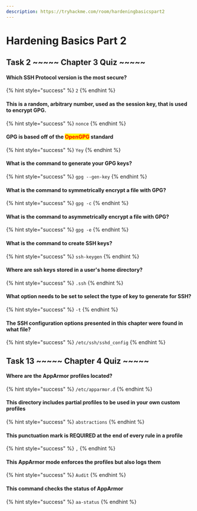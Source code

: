 ```yaml
---
description: https://tryhackme.com/room/hardeningbasicspart2
---
```


# Hardening Basics Part 2

## Task 2 \~\~\~\~\~ Chapter 3 Quiz \~\~\~\~\~

#### Which SSH Protocol version is the most secure?

{% hint style="success" %}
`2`
{% endhint %}

#### This is a random, arbitrary number, used as the session key, that is used to encrypt GPG.

{% hint style="success" %}
`nonce`
{% endhint %}

#### GPG is based off of the <mark style="color:red;">OpenGPG</mark> standard

{% hint style="success" %}
`Yey`
{% endhint %}

#### What is the command to generate your GPG keys?

{% hint style="success" %}
`gpg --gen-key`
{% endhint %}

#### What is the command to symmetrically encrypt a file with GPG?

{% hint style="success" %}
`gpg -c`
{% endhint %}

#### What is the command to asymmetrically encrypt a file with GPG?

{% hint style="success" %}
`gpg -e`&#x20;
{% endhint %}

#### What is the command to create SSH keys?

{% hint style="success" %}
`ssh-keygen`
{% endhint %}

#### Where are ssh keys stored in a user's home directory?

{% hint style="success" %}
`.ssh`
{% endhint %}

#### What option needs to be set to select the type of key to generate for SSH?

{% hint style="success" %}
`-t`
{% endhint %}

#### The SSH configuration options presented in this chapter were found in what file?

{% hint style="success" %}
`/etc/ssh/sshd_config`
{% endhint %}

## Task 13 \~\~\~\~\~ Chapter 4 Quiz \~\~\~\~\~

#### Where are the AppArmor profiles located?

{% hint style="success" %}
`/etc/apparmor.d`
{% endhint %}

#### This directory includes partial profiles to be used in your own custom profiles

{% hint style="success" %}
`abstractions`
{% endhint %}

#### This punctuation mark is REQUIRED at the end of every rule in a profile

{% hint style="success" %}
`,`
{% endhint %}

#### This AppArmor mode enforces the profiles but also logs them

{% hint style="success" %}
`Audit`
{% endhint %}

#### This command checks the status of AppArmor

{% hint style="success" %}
`aa-status`
{% endhint %}
